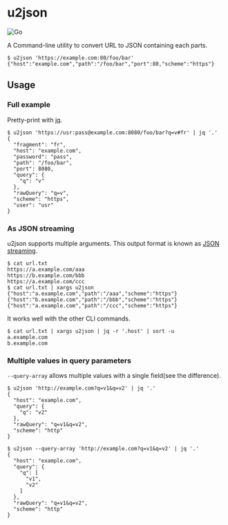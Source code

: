 # u2json
![Go](https://github.com/saka1/u2json/workflows/Go/badge.svg)

A Command-line utility to convert URL to JSON containing each parts.

```shell
$ u2json 'https://example.com:80/foo/bar'
{"host":"example.com","path":"/foo/bar","port":80,"scheme":"https"}
```

## Usage

### Full example

Pretty-print with [jq](https://stedolan.github.io/jq/).

```shell
$ u2json 'https://usr:pass@example.com:8080/foo/bar?q=v#fr' | jq '.'
{
  "fragment": "fr",
  "host": "example.com",
  "password": "pass",
  "path": "/foo/bar",
  "port": 8080,
  "query": {
    "q": "v"
  },
  "rawQuery": "q=v",
  "scheme": "https",
  "user": "usr"
}
```

### As JSON streaming

u2json supports multiple arguments.
This output format is known as [JSON streaming](https://en.wikipedia.org/wiki/JSON_streaming).

```shell
$ cat url.txt
https://a.example.com/aaa
https://b.example.com/bbb
https://a.example.com/ccc
$ cat url.txt | xargs u2json
{"host":"a.example.com","path":"/aaa","scheme":"https"}
{"host":"b.example.com","path":"/bbb","scheme":"https"}
{"host":"a.example.com","path":"/ccc","scheme":"https"}
```

It works well with the other CLI commands.

```shell
$ cat url.txt | xargs u2json | jq -r '.host' | sort -u
a.example.com
b.example.com
```

### Multiple values in query parameters

`--query-array` allows multiple values with a single field(see the difference).

```shell
$ u2json 'http://example.com?q=v1&q=v2' | jq '.'
{
  "host": "example.com",
  "query": {
    "q": "v2"
  },
  "rawQuery": "q=v1&q=v2",
  "scheme": "http"
}
```

```shell
$ u2json --query-array 'http://example.com?q=v1&q=v2' | jq '.'
{
  "host": "example.com",
  "query": {
    "q": [
      "v1",
      "v2"
    ]
  },
  "rawQuery": "q=v1&q=v2",
  "scheme": "http"
}
```
